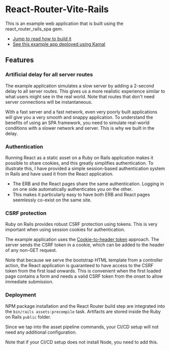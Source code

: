 # React-Router-Vite-Rails

This is an example web application that is built using the react_router_rails_spa gem.

- [Jump to read how to build it](#how-it-is-built)
- [See this example app deployed using Kamal](https://rrrails.castle104.com)

## Features

### Artificial delay for all server routes

The example application simulates a slow server by adding a 2-second delay to all server routes.
This gives us a more realistic experience similar to what users might see in the real world.
Note that routes that don't need server connections will be instantaneous.

With a fast server and a fast network, even very poorly built applications will give you a very smooth and snappy application.
To understand the benefits of using an SPA framework, you need to simulate real-world conditions with a slower network and server.
This is why we built in the delay.

### Authentication

Running React as a static asset on a Ruby on Rails application makes it possible to share cookies,
and this greatly simplifies authentication.
To illustrate this,
I have provided a simple session-based authentication system in Rails and have used it from the React application.

* The ERB and the React pages share the same authentication. Logging in on one side automatically authenticates you on the other.
* This makes it particularly easy to have both ERB and React pages seemlessly co-exist on the same site.

### CSRF protection

Ruby on Rails provides robust CSRF protection using tokens.
This is very important when using session cookies for authentication.

The example application uses the [Cookie-to-header token](https://en.wikipedia.org/wiki/Cross-site_request_forgery#Cookie-to-header_token) approach.
The server sends the CSRF token in a cookie, which can be added to the header of any non-GET request.

Note that because we serve the bootstrap HTML template from a controller action,
the React application is guaranteed to have access to the CSRF token from the first load onwards.
This is convenient when the first loaded page contains a form
and needs a valid CSRF token from the onset to allow immediate submission.

### Deployment

NPM package installation and the React Router build step are integrated into the `bin/rails assets:precompile` task.
Artifacts are stored inside the Ruby on Rails `public` folder.

Since we tap into the asset pipeline commands,
your CI/CD setup will not need any additional configuration.

Note that if your CI/CD setup does not install Node, you need to add this.
